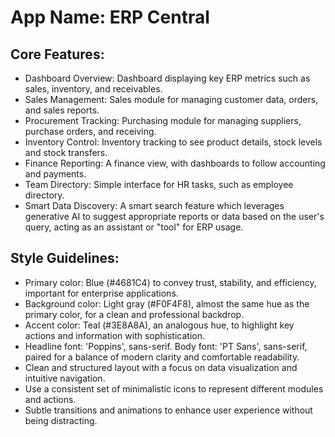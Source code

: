 # **App Name**: ERP Central

## Core Features:

- Dashboard Overview: Dashboard displaying key ERP metrics such as sales, inventory, and receivables.
- Sales Management: Sales module for managing customer data, orders, and sales reports.
- Procurement Tracking: Purchasing module for managing suppliers, purchase orders, and receiving.
- Inventory Control: Inventory tracking to see product details, stock levels and stock transfers.
- Finance Reporting: A finance view, with dashboards to follow accounting and payments.
- Team Directory: Simple interface for HR tasks, such as employee directory.
- Smart Data Discovery: A smart search feature which leverages generative AI to suggest appropriate reports or data based on the user's query, acting as an assistant or "tool" for ERP usage.

## Style Guidelines:

- Primary color: Blue (#4681C4) to convey trust, stability, and efficiency, important for enterprise applications.
- Background color: Light gray (#F0F4F8), almost the same hue as the primary color, for a clean and professional backdrop.
- Accent color: Teal (#3E8A8A), an analogous hue, to highlight key actions and information with sophistication.
- Headline font: 'Poppins', sans-serif. Body font: 'PT Sans', sans-serif, paired for a balance of modern clarity and comfortable readability.
- Clean and structured layout with a focus on data visualization and intuitive navigation.
- Use a consistent set of minimalistic icons to represent different modules and actions.
- Subtle transitions and animations to enhance user experience without being distracting.